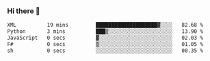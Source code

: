 ### Hi there 👋

<!--
**gustavkrist/gustavkrist** is a ✨ _special_ ✨ repository because its `README.md` (this file) appears on your GitHub profile.

Here are some ideas to get you started:

- 🔭 I’m currently working on ...
- 🌱 I’m currently learning ...
- 👯 I’m looking to collaborate on ...
- 🤔 I’m looking for help with ...
- 💬 Ask me about ...
- 📫 How to reach me: ...
- 😄 Pronouns: ...
- ⚡ Fun fact: ...
-->

<!--START_SECTION:waka-->

```txt
XML          19 mins         ████████████████████▓░░░░   82.68 %
Python       3 mins          ███▒░░░░░░░░░░░░░░░░░░░░░   13.90 %
JavaScript   0 secs          ▓░░░░░░░░░░░░░░░░░░░░░░░░   02.03 %
F#           0 secs          ▒░░░░░░░░░░░░░░░░░░░░░░░░   01.05 %
sh           0 secs          ░░░░░░░░░░░░░░░░░░░░░░░░░   00.35 %
```

<!--END_SECTION:waka-->
